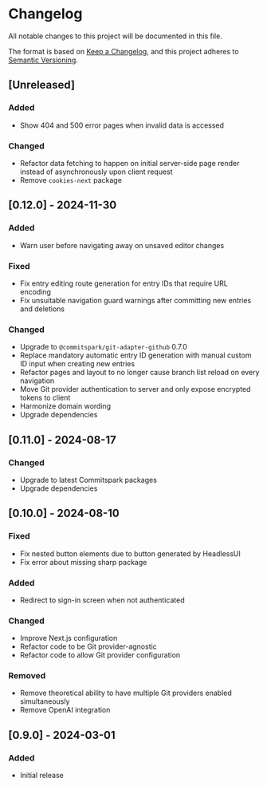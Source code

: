 # Changelog

All notable changes to this project will be documented in this file.

The format is based on [Keep a Changelog](https://keepachangelog.com/en/1.0.0/),
and this project adheres to [Semantic Versioning](https://semver.org/spec/v2.0.0.html).

## [Unreleased]

### Added

- Show 404 and 500 error pages when invalid data is accessed

### Changed

- Refactor data fetching to happen on initial server-side page render instead of asynchronously upon client request
- Remove `cookies-next` package

## [0.12.0] - 2024-11-30

### Added

- Warn user before navigating away on unsaved editor changes

### Fixed

- Fix entry editing route generation for entry IDs that require URL encoding
- Fix unsuitable navigation guard warnings after committing new entries and deletions

### Changed

- Upgrade to `@commitspark/git-adapter-github` 0.7.0
- Replace mandatory automatic entry ID generation with manual custom ID input when creating new entries
- Refactor pages and layout to no longer cause branch list reload on every navigation
- Move Git provider authentication to server and only expose encrypted tokens to client
- Harmonize domain wording
- Upgrade dependencies

## [0.11.0] - 2024-08-17

### Changed

- Upgrade to latest Commitspark packages
- Upgrade dependencies

## [0.10.0] - 2024-08-10

### Fixed

- Fix nested button elements due to button generated by HeadlessUI
- Fix error about missing sharp package

### Added

- Redirect to sign-in screen when not authenticated

### Changed

- Improve Next.js configuration
- Refactor code to be Git provider-agnostic
- Refactor code to allow Git provider configuration

### Removed

- Remove theoretical ability to have multiple Git providers enabled simultaneously
- Remove OpenAI integration

## [0.9.0] - 2024-03-01

### Added

- Initial release
